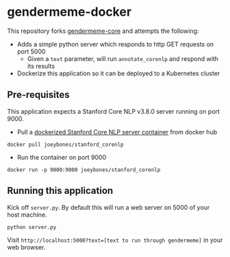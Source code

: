# gendermeme-docker
This repository forks [gendermeme-core](https://github.com/poorna-kumar/gendermeme-core) and attempts the following:
- Adds a simple python server which responds to http GET requests on port 5000
  - Given a `text` parameter, will run `annotate_corenlp` and respond with its results
- Dockerize this application so it can be deployed to a Kubernetes cluster

## Pre-requisites
This application expects a Stanford Core NLP v3.8.0 server running on port 9000. 
- Pull a [dockerized Stanford Core NLP server container](https://github.com/joeybones/corenlp-docker) from docker hub
```
docker pull joeybones/stanford_corenlp
```
- Run the container on port 9000
```
docker run -p 9000:9000 joeybones/stanford_corenlp
```
  
## Running this application
Kick off `server.py`. By default this will run a web server on 5000 of your host machine.
```
python server.py
```

Visit `http://localhost:5000?text=[text to run through gendermeme]` in your web browser. 
